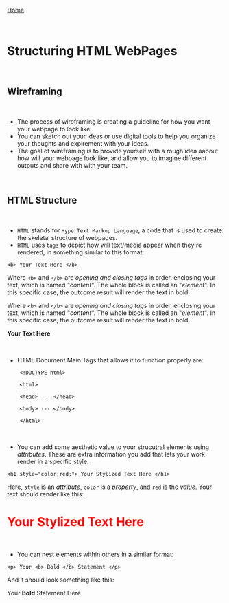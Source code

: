 [Home](README.md)

<br>

# Structuring HTML WebPages

<br>

## Wireframing

<br>

- The process of wireframing is creating a guideline for how you want your webpage to look like.
- You can sketch out your ideas or use digital tools to help you organize your thoughts and expirement with your ideas.
- The goal of wireframing is to provide yourself with a rough idea aabout how will your webpage look like, and allow you to imagine different outputs and share with with your team.

<br>

## HTML Structure

<br>

- `HTML` stands for `HyperText Markup Language`, a code that is used to create the skeletal structure of webpages.
- `HTML` uses `tags` to depict how will text/media appear when they're rendered, in something similar to this format:

 ``` 
 <b> Your Text Here </b>
 ```

 Where `<b>` and `</b>` are *opening and closing tags* in order, enclosing your text, which is named "*content*". The whole block is called an "*element*". In this specific case, the outcome result will render the text in bold. 

 Where `<b>` and `</b>` are *opening and closing tags* in order, enclosing your text, which is named "*content*". The whole block is called an "*element*". In this specific case, the outcome result will render the text in bold. `


 **Your Text Here**

<br>

- HTML Document Main Tags that allows it to function properly are:
``` 
    <!DOCTYPE html>

    <html>

    <head> --- </head>

    <body> --- </body>

    </html>
```

<br>

- You can add some aesthetic value to your strucutral elements using *attributes*. These are extra information you add that lets your work render in a specific style.

 ```
 <h1 style="color:red;"> Your Stylized Text Here </h1> 
 ```
 Here, `style` is an *attribute*, `color` is a *property*, and `red` is the *value*. Your text should render like this: 
<h1 style="color:red;"> Your Stylized Text Here </h1>

<br>

- You can nest elements within others in a similar format:
 ```
 <p> Your <b> Bold </b> Statement </p>
 ```
 And it should look something like this:

 Your **Bold** Statement Here

<br>


